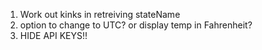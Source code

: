 1.  Work out kinks in retreiving stateName
2.  option to change to UTC? or display temp in Fahrenheit?
3.  HIDE API KEYS!!
